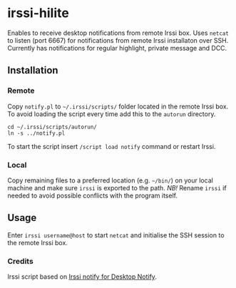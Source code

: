 irssi-hilite
============

Enables to receive desktop notifications from remote Irssi box. Uses `netcat` to listen (port 6667) for notifications from remote Irssi installaton over SSH. Currently has notifications for regular highlight, private message and DCC.

## Installation
### Remote
Copy `notify.pl` to `~/.irssi/scripts/` folder located in the remote Irssi box. To avoid loading the script every time add this to the `autorun` directory.

```
cd ~/.irssi/scripts/autorun/
ln -s ../notify.pl
```
To start the script insert `/script load notify` command or restart Irssi.

### Local
Copy remaining files to a preferred location (e.g. `~/bin/`) on your local machine and make sure `irssi` is exported to the path.
*NB!* Rename `irssi` if needed to avoid possible conflicts with the program itself.

## Usage
Enter `irssi username@host` to start `netcat` and initialise the SSH session to the remote Irssi box.


### Credits
Irssi script based on [Irssi notify for Desktop Notify](https://github.com/tbaumann/Irssi-nofity-for-Desktop--Notify).
